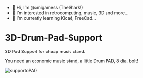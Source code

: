 - 👋 Hi, I’m @amigamess (TheShark!)
- 👀 I’m interested in retrocomputing, music, 3D and more...
- 🌱 I’m currently learning Kicad, FreeCad...

# 3D-Drum-Pad-Support
3D Pad Support for cheap music stand.

You need an economic music stand, a little Drum PAD, 8 dia. bolt! 

![supportoPAD](https://github.com/amigamess/3D-Drum-Pad-Support/assets/82521152/de54cf46-6f80-4f27-885b-c9211d359953)
